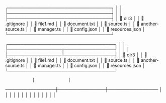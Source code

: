 ┌─────────────────────────────────┐
│                                 │
├─────────────────────────────────┤
│                                 │
├─────────────────────────────────┤
│    dir3                        │
│    .gitignore                  │
│    file1.md                    │
│    document.txt                │
│    source.ts                   │
│    another-source.ts           │
│    manager.ts                  │
│    config.json                 │
│    resources.json              │
└─────────────────────────────────┘


┌──────────────────────────────────┐
│                                  │
├─────────────────┬────────────────┤
│                 │                │
├─────────────────┴────────────────┤
│    dir3                         │
│    .gitignore                   │
│    file1.md                     │
│    document.txt                 │
│    source.ts                    │
│    another-source.ts            │
│    manager.ts                   │
│    config.json                  │
│    resources.json               │
└──────────────────────────────────┘

                │               │
────────────────┼───────────────┼────────────────
                │               │
                │               │
                │               │
                │               │
                │               │
                │               │
                │               │